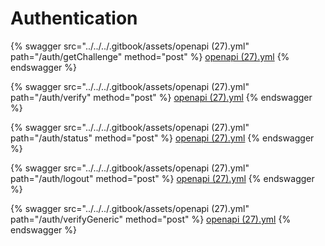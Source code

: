 # Authentication



{% swagger src="../../../.gitbook/assets/openapi (27).yml" path="/auth/getChallenge" method="post" %}
[openapi (27).yml](<../../../.gitbook/assets/openapi (27).yml>)
{% endswagger %}

{% swagger src="../../../.gitbook/assets/openapi (27).yml" path="/auth/verify" method="post" %}
[openapi (27).yml](<../../../.gitbook/assets/openapi (27).yml>)
{% endswagger %}

{% swagger src="../../../.gitbook/assets/openapi (27).yml" path="/auth/status" method="post" %}
[openapi (27).yml](<../../../.gitbook/assets/openapi (27).yml>)
{% endswagger %}

{% swagger src="../../../.gitbook/assets/openapi (27).yml" path="/auth/logout" method="post" %}
[openapi (27).yml](<../../../.gitbook/assets/openapi (27).yml>)
{% endswagger %}

{% swagger src="../../../.gitbook/assets/openapi (27).yml" path="/auth/verifyGeneric" method="post" %}
[openapi (27).yml](<../../../.gitbook/assets/openapi (27).yml>)
{% endswagger %}
